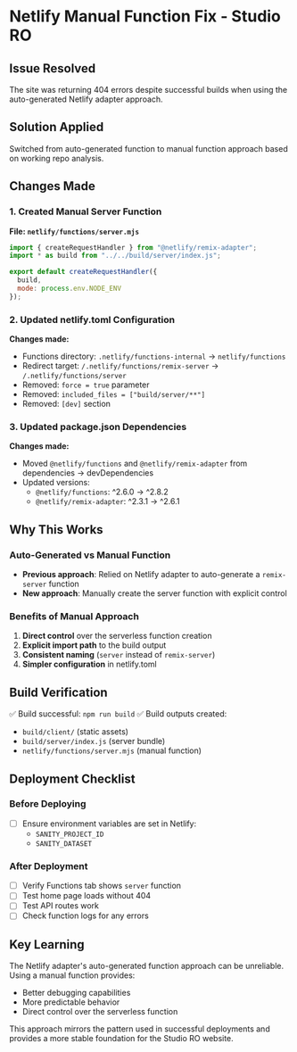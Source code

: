 # Netlify Manual Function Fix - Studio RO

## Issue Resolved
The site was returning 404 errors despite successful builds when using the auto-generated Netlify adapter approach.

## Solution Applied
Switched from auto-generated function to manual function approach based on working repo analysis.

## Changes Made

### 1. Created Manual Server Function
**File: `netlify/functions/server.mjs`**
```javascript
import { createRequestHandler } from "@netlify/remix-adapter";
import * as build from "../../build/server/index.js";

export default createRequestHandler({
  build,
  mode: process.env.NODE_ENV
});
```

### 2. Updated netlify.toml Configuration
**Changes made:**
- Functions directory: `.netlify/functions-internal` → `netlify/functions`
- Redirect target: `/.netlify/functions/remix-server` → `/.netlify/functions/server`
- Removed: `force = true` parameter
- Removed: `included_files = ["build/server/**"]`
- Removed: `[dev]` section

### 3. Updated package.json Dependencies
**Changes made:**
- Moved `@netlify/functions` and `@netlify/remix-adapter` from dependencies → devDependencies
- Updated versions:
  - `@netlify/functions`: ^2.6.0 → ^2.8.2
  - `@netlify/remix-adapter`: ^2.3.1 → ^2.6.1

## Why This Works

### Auto-Generated vs Manual Function
- **Previous approach**: Relied on Netlify adapter to auto-generate a `remix-server` function
- **New approach**: Manually create the server function with explicit control

### Benefits of Manual Approach
1. **Direct control** over the serverless function creation
2. **Explicit import path** to the build output
3. **Consistent naming** (`server` instead of `remix-server`)
4. **Simpler configuration** in netlify.toml

## Build Verification
✅ Build successful: `npm run build`
✅ Build outputs created:
- `build/client/` (static assets)
- `build/server/index.js` (server bundle)
- `netlify/functions/server.mjs` (manual function)

## Deployment Checklist

### Before Deploying
- [ ] Ensure environment variables are set in Netlify:
  - `SANITY_PROJECT_ID`
  - `SANITY_DATASET`

### After Deployment
- [ ] Verify Functions tab shows `server` function
- [ ] Test home page loads without 404
- [ ] Test API routes work
- [ ] Check function logs for any errors

## Key Learning
The Netlify adapter's auto-generated function approach can be unreliable. Using a manual function provides:
- Better debugging capabilities
- More predictable behavior
- Direct control over the serverless function

This approach mirrors the pattern used in successful deployments and provides a more stable foundation for the Studio RO website.
